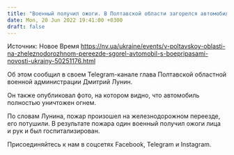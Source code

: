 ```yaml
---
title: "Военный получил ожоги. В Полтавской области загорелся автомобиль, перевозивший боеприпасы"
date: Mon, 20 Jun 2022 19:41:00 +0300
draft: false
---
```

Источник: Новое Время https://nv.ua/ukraine/events/v-poltavskoy-oblasti-na-zheleznodorozhnom-pereezde-sgorel-avtomobil-s-boepripasami-novosti-ukrainy-50251176.html


 Об этом сообщил в своем Telegram-канале глава Полтавской областной военной администрации Дмитрий Лунин.

Он также опубликовал фото, на котором видно, что автомобиль полностью уничтожен огнем.

По словам Лунина, пожар произошел на железнодорожном переезде, его потушили. В результате пожара один военный получил ожоги лица и рук и был госпитализирован.

Присоединяйтесь к нам в соцсетях Facebook, Telegram и Instagram.
